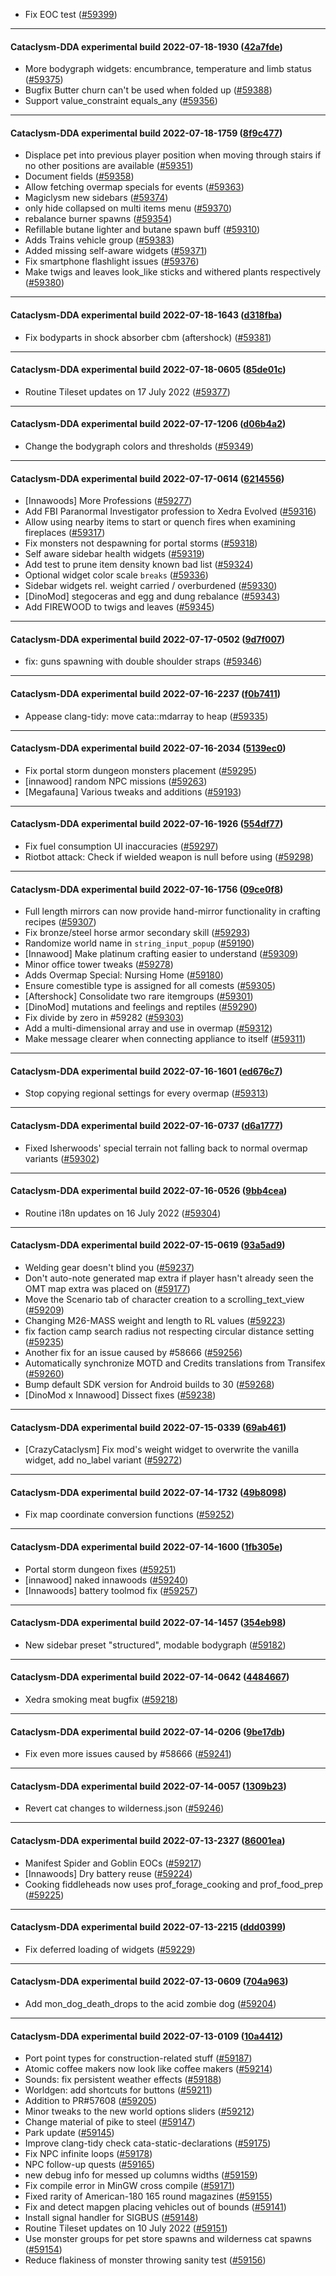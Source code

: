* Fix EOC test ([#59399](https://github.com/CleverRaven/Cataclysm-DDA/pull/59399))

---

#### Cataclysm-DDA experimental build 2022-07-18-1930 ([42a7fde](https://github.com/CleverRaven/Cataclysm-DDA/releases/tag/cdda-experimental-2022-07-18-1930))

* More bodygraph widgets: encumbrance, temperature and limb status ([#59375](https://github.com/CleverRaven/Cataclysm-DDA/pull/59375))
* Bugfix Butter churn can't be used when folded up ([#59388](https://github.com/CleverRaven/Cataclysm-DDA/pull/59388))
* Support value_constraint equals_any ([#59356](https://github.com/CleverRaven/Cataclysm-DDA/pull/59356))

---

#### Cataclysm-DDA experimental build 2022-07-18-1759 ([8f9c477](https://github.com/CleverRaven/Cataclysm-DDA/releases/tag/cdda-experimental-2022-07-18-1759))

* Displace pet into previous player position when moving through stairs if no other positions are available ([#59351](https://github.com/CleverRaven/Cataclysm-DDA/pull/59351))
* Document fields ([#59358](https://github.com/CleverRaven/Cataclysm-DDA/pull/59358))
* Allow fetching overmap specials for events ([#59363](https://github.com/CleverRaven/Cataclysm-DDA/pull/59363))
* Magiclysm new sidebars ([#59374](https://github.com/CleverRaven/Cataclysm-DDA/pull/59374))
* only hide collapsed on multi items menu ([#59370](https://github.com/CleverRaven/Cataclysm-DDA/pull/59370))
* rebalance burner spawns ([#59354](https://github.com/CleverRaven/Cataclysm-DDA/pull/59354))
* Refillable butane lighter and butane spawn buff ([#59310](https://github.com/CleverRaven/Cataclysm-DDA/pull/59310))
* Adds Trains vehicle group ([#59383](https://github.com/CleverRaven/Cataclysm-DDA/pull/59383))
* Added missing self-aware widgets ([#59371](https://github.com/CleverRaven/Cataclysm-DDA/pull/59371))
* Fix smartphone flashlight issues ([#59376](https://github.com/CleverRaven/Cataclysm-DDA/pull/59376))
* Make twigs and leaves look_like sticks and withered plants respectively ([#59380](https://github.com/CleverRaven/Cataclysm-DDA/pull/59380))

---

#### Cataclysm-DDA experimental build 2022-07-18-1643 ([d318fba](https://github.com/CleverRaven/Cataclysm-DDA/releases/tag/cdda-experimental-2022-07-18-1643))

* Fix bodyparts in shock absorber cbm (aftershock) ([#59381](https://github.com/CleverRaven/Cataclysm-DDA/pull/59381))

---

#### Cataclysm-DDA experimental build 2022-07-18-0605 ([85de01c](https://github.com/CleverRaven/Cataclysm-DDA/releases/tag/cdda-experimental-2022-07-18-0605))

* Routine Tileset updates on 17 July 2022 ([#59377](https://github.com/CleverRaven/Cataclysm-DDA/pull/59377))

---

#### Cataclysm-DDA experimental build 2022-07-17-1206 ([d06b4a2](https://github.com/CleverRaven/Cataclysm-DDA/releases/tag/cdda-experimental-2022-07-17-1206))

* Change the bodygraph colors and thresholds ([#59349](https://github.com/CleverRaven/Cataclysm-DDA/pull/59349))

---

#### Cataclysm-DDA experimental build 2022-07-17-0614 ([6214556](https://github.com/CleverRaven/Cataclysm-DDA/releases/tag/cdda-experimental-2022-07-17-0614))

* [Innawoods] More Professions ([#59277](https://github.com/CleverRaven/Cataclysm-DDA/pull/59277))
* Add FBI Paranormal Investigator profession to Xedra Evolved ([#59316](https://github.com/CleverRaven/Cataclysm-DDA/pull/59316))
* Allow using nearby items to start or quench fires when examining fireplaces ([#59317](https://github.com/CleverRaven/Cataclysm-DDA/pull/59317))
* Fix monsters not despawning for portal storms ([#59318](https://github.com/CleverRaven/Cataclysm-DDA/pull/59318))
* Self aware sidebar health widgets ([#59319](https://github.com/CleverRaven/Cataclysm-DDA/pull/59319))
* Add test to prune item density known bad list ([#59324](https://github.com/CleverRaven/Cataclysm-DDA/pull/59324))
* Optional widget color scale `breaks` ([#59336](https://github.com/CleverRaven/Cataclysm-DDA/pull/59336))
* Sidebar widgets rel. weight carried / overburdened ([#59330](https://github.com/CleverRaven/Cataclysm-DDA/pull/59330))
* [DinoMod] stegoceras and egg and dung rebalance ([#59343](https://github.com/CleverRaven/Cataclysm-DDA/pull/59343))
* Add FIREWOOD to twigs and leaves ([#59345](https://github.com/CleverRaven/Cataclysm-DDA/pull/59345))

---

#### Cataclysm-DDA experimental build 2022-07-17-0502 ([9d7f007](https://github.com/CleverRaven/Cataclysm-DDA/releases/tag/cdda-experimental-2022-07-17-0502))

* fix: guns spawning with double shoulder straps ([#59346](https://github.com/CleverRaven/Cataclysm-DDA/pull/59346))

---

#### Cataclysm-DDA experimental build 2022-07-16-2237 ([f0b7411](https://github.com/CleverRaven/Cataclysm-DDA/releases/tag/cdda-experimental-2022-07-16-2237))

* Appease clang-tidy: move cata::mdarray to heap ([#59335](https://github.com/CleverRaven/Cataclysm-DDA/pull/59335))

---

#### Cataclysm-DDA experimental build 2022-07-16-2034 ([5139ec0](https://github.com/CleverRaven/Cataclysm-DDA/releases/tag/cdda-experimental-2022-07-16-2034))

* Fix portal storm dungeon monsters placement ([#59295](https://github.com/CleverRaven/Cataclysm-DDA/pull/59295))
* [innawood] random NPC missions ([#59263](https://github.com/CleverRaven/Cataclysm-DDA/pull/59263))
* [Megafauna] Various tweaks and additions ([#59193](https://github.com/CleverRaven/Cataclysm-DDA/pull/59193))

---

#### Cataclysm-DDA experimental build 2022-07-16-1926 ([554df77](https://github.com/CleverRaven/Cataclysm-DDA/releases/tag/cdda-experimental-2022-07-16-1926))

* Fix fuel consumption UI inaccuracies ([#59297](https://github.com/CleverRaven/Cataclysm-DDA/pull/59297))
* Riotbot attack: Check if wielded weapon is null before using ([#59298](https://github.com/CleverRaven/Cataclysm-DDA/pull/59298))

---

#### Cataclysm-DDA experimental build 2022-07-16-1756 ([09ce0f8](https://github.com/CleverRaven/Cataclysm-DDA/releases/tag/cdda-experimental-2022-07-16-1756))

* Full length mirrors can now provide hand-mirror functionality in crafting recipes ([#59307](https://github.com/CleverRaven/Cataclysm-DDA/pull/59307))
* Fix bronze/steel horse armor secondary skill ([#59293](https://github.com/CleverRaven/Cataclysm-DDA/pull/59293))
* Randomize world name in `string_input_popup` ([#59190](https://github.com/CleverRaven/Cataclysm-DDA/pull/59190))
* [Innawood] Make platinum crafting easier to understand ([#59309](https://github.com/CleverRaven/Cataclysm-DDA/pull/59309))
* Minor office tower tweaks ([#59278](https://github.com/CleverRaven/Cataclysm-DDA/pull/59278))
* Adds Overmap Special: Nursing Home ([#59180](https://github.com/CleverRaven/Cataclysm-DDA/pull/59180))
* Ensure comestible type is assigned for all comests ([#59305](https://github.com/CleverRaven/Cataclysm-DDA/pull/59305))
* [Aftershock] Consolidate two rare itemgroups ([#59301](https://github.com/CleverRaven/Cataclysm-DDA/pull/59301))
* [DinoMod] mutations and feelings and reptiles ([#59290](https://github.com/CleverRaven/Cataclysm-DDA/pull/59290))
* Fix divide by zero in #59282 ([#59303](https://github.com/CleverRaven/Cataclysm-DDA/pull/59303))
* Add a multi-dimensional array and use in overmap ([#59312](https://github.com/CleverRaven/Cataclysm-DDA/pull/59312))
* Make message clearer when connecting appliance to itself ([#59311](https://github.com/CleverRaven/Cataclysm-DDA/pull/59311))

---

#### Cataclysm-DDA experimental build 2022-07-16-1601 ([ed676c7](https://github.com/CleverRaven/Cataclysm-DDA/releases/tag/cdda-experimental-2022-07-16-1601))

* Stop copying regional settings for every overmap ([#59313](https://github.com/CleverRaven/Cataclysm-DDA/pull/59313))

---

#### Cataclysm-DDA experimental build 2022-07-16-0737 ([d6a1777](https://github.com/CleverRaven/Cataclysm-DDA/releases/tag/cdda-experimental-2022-07-16-0737))

* Fixed Isherwoods' special terrain not falling back to normal overmap variants ([#59302](https://github.com/CleverRaven/Cataclysm-DDA/pull/59302))

---

#### Cataclysm-DDA experimental build 2022-07-16-0526 ([9bb4cea](https://github.com/CleverRaven/Cataclysm-DDA/releases/tag/cdda-experimental-2022-07-16-0526))

* Routine i18n updates on 16 July 2022 ([#59304](https://github.com/CleverRaven/Cataclysm-DDA/pull/59304))

---

#### Cataclysm-DDA experimental build 2022-07-15-0619 ([93a5ad9](https://github.com/CleverRaven/Cataclysm-DDA/releases/tag/cdda-experimental-2022-07-15-0619))

* Welding gear doesn't blind you ([#59237](https://github.com/CleverRaven/Cataclysm-DDA/pull/59237))
* Don't auto-note generated map extra if player hasn't already seen the OMT map extra was placed on ([#59177](https://github.com/CleverRaven/Cataclysm-DDA/pull/59177))
* Move the Scenario tab of character creation to a scrolling_text_view ([#59209](https://github.com/CleverRaven/Cataclysm-DDA/pull/59209))
* Changing M26-MASS weight and length to RL values ([#59223](https://github.com/CleverRaven/Cataclysm-DDA/pull/59223))
* fix faction camp search radius not respecting circular distance setting ([#59235](https://github.com/CleverRaven/Cataclysm-DDA/pull/59235))
* Another fix for an issue caused by #58666 ([#59256](https://github.com/CleverRaven/Cataclysm-DDA/pull/59256))
* Automatically synchronize MOTD and Credits translations from Transifex ([#59260](https://github.com/CleverRaven/Cataclysm-DDA/pull/59260))
* Bump default SDK version for Android builds to 30 ([#59268](https://github.com/CleverRaven/Cataclysm-DDA/pull/59268))
* [DinoMod x Innawood] Dissect fixes ([#59238](https://github.com/CleverRaven/Cataclysm-DDA/pull/59238))

---

#### Cataclysm-DDA experimental build 2022-07-15-0339 ([69ab461](https://github.com/CleverRaven/Cataclysm-DDA/releases/tag/cdda-experimental-2022-07-15-0339))

* [CrazyCataclysm] Fix mod's weight widget to overwrite the vanilla widget, add no_label variant ([#59272](https://github.com/CleverRaven/Cataclysm-DDA/pull/59272))

---

#### Cataclysm-DDA experimental build 2022-07-14-1732 ([49b8098](https://github.com/CleverRaven/Cataclysm-DDA/releases/tag/cdda-experimental-2022-07-14-1732))

* Fix map coordinate conversion functions ([#59252](https://github.com/CleverRaven/Cataclysm-DDA/pull/59252))

---

#### Cataclysm-DDA experimental build 2022-07-14-1600 ([1fb305e](https://github.com/CleverRaven/Cataclysm-DDA/releases/tag/cdda-experimental-2022-07-14-1600))

* Portal storm dungeon fixes ([#59251](https://github.com/CleverRaven/Cataclysm-DDA/pull/59251))
* [innawood] naked innawoods ([#59240](https://github.com/CleverRaven/Cataclysm-DDA/pull/59240))
* [Innawoods] battery toolmod fix ([#59257](https://github.com/CleverRaven/Cataclysm-DDA/pull/59257))

---

#### Cataclysm-DDA experimental build 2022-07-14-1457 ([354eb98](https://github.com/CleverRaven/Cataclysm-DDA/releases/tag/cdda-experimental-2022-07-14-1457))

* New sidebar preset "structured", modable bodygraph ([#59182](https://github.com/CleverRaven/Cataclysm-DDA/pull/59182))

---

#### Cataclysm-DDA experimental build 2022-07-14-0642 ([4484667](https://github.com/CleverRaven/Cataclysm-DDA/releases/tag/cdda-experimental-2022-07-14-0642))

* Xedra smoking meat bugfix ([#59218](https://github.com/CleverRaven/Cataclysm-DDA/pull/59218))

---

#### Cataclysm-DDA experimental build 2022-07-14-0206 ([9be17db](https://github.com/CleverRaven/Cataclysm-DDA/releases/tag/cdda-experimental-2022-07-14-0206))

* Fix even more issues caused by #58666 ([#59241](https://github.com/CleverRaven/Cataclysm-DDA/pull/59241))

---

#### Cataclysm-DDA experimental build 2022-07-14-0057 ([1309b23](https://github.com/CleverRaven/Cataclysm-DDA/releases/tag/cdda-experimental-2022-07-14-0057))

* Revert cat changes to wilderness.json ([#59246](https://github.com/CleverRaven/Cataclysm-DDA/pull/59246))

---

#### Cataclysm-DDA experimental build 2022-07-13-2327 ([86001ea](https://github.com/CleverRaven/Cataclysm-DDA/releases/tag/cdda-experimental-2022-07-13-2327))

* Manifest Spider and Goblin EOCs  ([#59217](https://github.com/CleverRaven/Cataclysm-DDA/pull/59217))
* [Innawoods] Dry battery reuse ([#59224](https://github.com/CleverRaven/Cataclysm-DDA/pull/59224))
* Cooking fiddleheads now uses prof_forage_cooking and prof_food_prep ([#59225](https://github.com/CleverRaven/Cataclysm-DDA/pull/59225))

---

#### Cataclysm-DDA experimental build 2022-07-13-2215 ([ddd0399](https://github.com/CleverRaven/Cataclysm-DDA/releases/tag/cdda-experimental-2022-07-13-2215))

* Fix deferred loading of widgets ([#59229](https://github.com/CleverRaven/Cataclysm-DDA/pull/59229))

---

#### Cataclysm-DDA experimental build 2022-07-13-0609 ([704a963](https://github.com/CleverRaven/Cataclysm-DDA/releases/tag/cdda-experimental-2022-07-13-0609))

* Add mon_dog_death_drops to the acid zombie dog ([#59204](https://github.com/CleverRaven/Cataclysm-DDA/pull/59204))

---

#### Cataclysm-DDA experimental build 2022-07-13-0109 ([10a4412](https://github.com/CleverRaven/Cataclysm-DDA/releases/tag/cdda-experimental-2022-07-13-0109))

* Port point types for construction-related stuff ([#59187](https://github.com/CleverRaven/Cataclysm-DDA/pull/59187))
* Atomic coffee makers now look like coffee makers ([#59214](https://github.com/CleverRaven/Cataclysm-DDA/pull/59214))
* Sounds: fix persistent weather effects ([#59188](https://github.com/CleverRaven/Cataclysm-DDA/pull/59188))
* Worldgen: add shortcuts for buttons ([#59211](https://github.com/CleverRaven/Cataclysm-DDA/pull/59211))
* Addition to PR#57608 ([#59205](https://github.com/CleverRaven/Cataclysm-DDA/pull/59205))
* Minor tweaks to the new world options sliders ([#59212](https://github.com/CleverRaven/Cataclysm-DDA/pull/59212))
* Change material of pike to steel ([#59147](https://github.com/CleverRaven/Cataclysm-DDA/pull/59147))
* Park update ([#59145](https://github.com/CleverRaven/Cataclysm-DDA/pull/59145))
* Improve clang-tidy check cata-static-declarations ([#59175](https://github.com/CleverRaven/Cataclysm-DDA/pull/59175))
* Fix NPC infinite loops ([#59178](https://github.com/CleverRaven/Cataclysm-DDA/pull/59178))
* NPC follow-up quests ([#59165](https://github.com/CleverRaven/Cataclysm-DDA/pull/59165))
* new debug info for messed up columns widths ([#59159](https://github.com/CleverRaven/Cataclysm-DDA/pull/59159))
* Fix compile error in MinGW cross compile ([#59171](https://github.com/CleverRaven/Cataclysm-DDA/pull/59171))
* Fixed rarity of American-180 165 round magazines ([#59155](https://github.com/CleverRaven/Cataclysm-DDA/pull/59155))
* Fix and detect mapgen placing vehicles out of bounds ([#59141](https://github.com/CleverRaven/Cataclysm-DDA/pull/59141))
* Install signal handler for SIGBUS ([#59148](https://github.com/CleverRaven/Cataclysm-DDA/pull/59148))
* Routine Tileset updates on 10 July 2022 ([#59151](https://github.com/CleverRaven/Cataclysm-DDA/pull/59151))
* Use monster groups for pet store spawns and wilderness cat spawns ([#59154](https://github.com/CleverRaven/Cataclysm-DDA/pull/59154))
* Reduce flakiness of monster throwing sanity test ([#59156](https://github.com/CleverRaven/Cataclysm-DDA/pull/59156))
